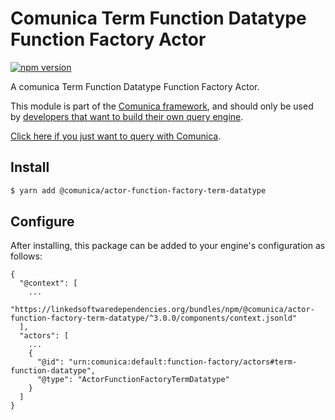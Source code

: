 # Comunica Term Function Datatype Function Factory Actor

[![npm version](https://badge.fury.io/js/%40comunica%2Factor-function-factory-term-function-datatype.svg)](https://www.npmjs.com/package/@comunica/actor-function-factory-term-datatype)

A comunica Term Function Datatype Function Factory Actor.

This module is part of the [Comunica framework](https://github.com/comunica/comunica),
and should only be used by [developers that want to build their own query engine](https://comunica.dev/docs/modify/).

[Click here if you just want to query with Comunica](https://comunica.dev/docs/query/).

## Install

```bash
$ yarn add @comunica/actor-function-factory-term-datatype
```

## Configure

After installing, this package can be added to your engine's configuration as follows:
```text
{
  "@context": [
    ...
    "https://linkedsoftwaredependencies.org/bundles/npm/@comunica/actor-function-factory-term-datatype/^3.0.0/components/context.jsonld"
  ],
  "actors": [
    ...
    {
      "@id": "urn:comunica:default:function-factory/actors#term-function-datatype",
      "@type": "ActorFunctionFactoryTermDatatype"
    }
  ]
}
```
